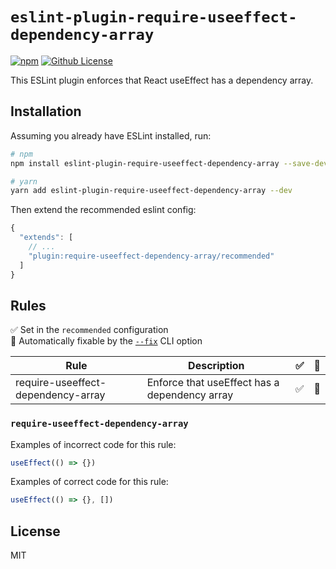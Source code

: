 # `eslint-plugin-require-useeffect-dependency-array`
[![npm](https://img.shields.io/npm/v/eslint-plugin-require-useeffect-dependency-array)](https://www.npmjs.com/package/eslint-plugin-require-useeffect-dependency-array)
[![Github License](https://img.shields.io/github/license/CloudNStoyan/eslint-plugin-require-useeffect-dependency-array)](https://github.com/CloudNStoyan/eslint-plugin-require-useeffect-dependency-array/blob/main/LICENSE)


This ESLint plugin enforces that React useEffect has a dependency array.

## Installation

Assuming you already have ESLint installed, run:

```sh
# npm
npm install eslint-plugin-require-useeffect-dependency-array --save-dev

# yarn
yarn add eslint-plugin-require-useeffect-dependency-array --dev
```

Then extend the recommended eslint config:

```js
{
  "extends": [
    // ...
    "plugin:require-useeffect-dependency-array/recommended"
  ]
}
```

## Rules

✅ Set in the `recommended` configuration\
🔧 Automatically fixable by the [`--fix`](https://eslint.org/docs/latest/user-guide/command-line-interface#--fix) CLI option

| Rule                                                                                                                                                | Description                                                        | ✅  | 🔧  |
| --------------------------------------------------------------------------------------------------------------------------------------------------- | ------------------------------------------------------------------ | :-: | :-: |
| require-useeffect-dependency-array                             | Enforce that useEffect has a dependency array                        | ✅  | 🔧  |     |

### `require-useeffect-dependency-array`

Examples of incorrect code for this rule:
```js
useEffect(() => {})
```

Examples of correct code for this rule:
```js
useEffect(() => {}, [])
```

## License

MIT
